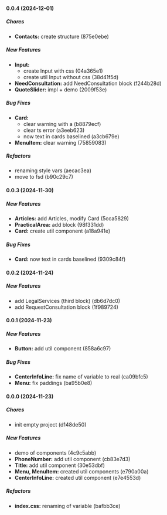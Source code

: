 #### 0.0.4 (2024-12-01)

##### Chores

- **Contacts:** create structure (875e0ebe)

##### New Features

- **Input:**
  - create Input with css (04a365e1)
  - create util Input without css (38d41f5d)
- **NeedConsultation:** add NeedConsultation block (f244b28d)
- **QuoteSlider:** impl + demo (2009f53e)

##### Bug Fixes

- **Card:**
  - clear warning with a (b8879ecf)
  - clear ts error (a3eeb623)
  - now text in cards baselined (a3cb679e)
- **MenuItem:** clear warning (75859083)

##### Refactors

- renaming style vars (aecac3ea)
- move to fsd (b90c29c7)

#### 0.0.3 (2024-11-30)

##### New Features

- **Articles:** add Articles, modify Card (5cca5829)
- **PracticalArea:** add block (98f331dd)
- **Card:** create util component (a18a941e)

##### Bug Fixes

- **Card:** now text in cards baselined (9309c84f)

#### 0.0.2 (2024-11-24)

##### New Features

- add LegalServices (third block) (db6d7dc0)
- add RequestConsultation block (1f989724)

#### 0.0.1 (2024-11-23)

##### New Features

- **Button:** add util component (858a6c97)

##### Bug Fixes

- **CenterInfoLine:** fix name of variable to real (ca09bfc5)
- **Menu:** fix paddings (ba95b0e8)

#### 0.0.0 (2024-11-23)

##### Chores

- init empty project (d148de50)

##### New Features

- demo of components (4c9c5abb)
- **PhoneNumber:** add util component (cb83e7d3)
- **Title:** add util component (30e53dbf)
- **Menu, MenuItem:** created util components (e790a00a)
- **CenterInfoLine:** created util component (e7e4553d)

##### Refactors

- **index.css:** renaming of variable (bafbb3ce)
